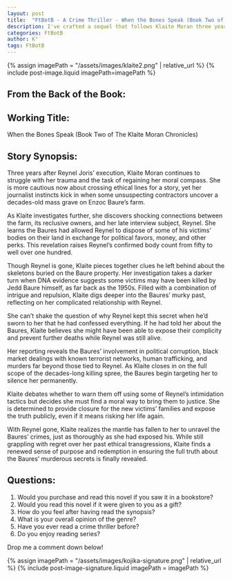 ```yaml
---
layout: post
title:  "FtBotB - A Crime Thriller - When the Bones Speak (Book Two of The Klaite Moran Chronicles)"
description: I've crafted a sequel that follows Klaite Moran three years after Reynel Joris' execution, as she investigates a mass grave discovered on the Baure family farm. While exploring the connection between Reynel and the Baures' own decades of criminal activity, Klaite grapples with why Reynel kept this secret from her. The story examines her journey toward ethical redemption as she works to expose the truth about over 100 victims, despite threats to her safety. Through this investigation, Klaite finds a way to confront her past choices while pursuing justice through legitimate means.
categories: FtBotB
author: K°
tags: FtBotB
---
```

<div>
{% assign imagePath = "/assets/images/klaite2.png" | relative_url %}
{% include post-image.liquid imagePath=imagePath %}
</div>

## From the Back of the Book:
## Working Title:
When the Bones Speak (Book Two of The Klaite Moran Chronicles)

## Story Synopsis:
Three years after Reynel Joris’ execution, Klaite Moran continues to struggle with her trauma and the task of regaining her moral compass. She is more cautious now about crossing ethical lines for a story, yet her journalist instincts kick in when some unsuspecting contractors uncover a decades-old mass grave on Enzoc Baure’s farm.  

As Klaite investigates further, she discovers shocking connections between the farm, its reclusive owners, and her late interview subject, Reynel. She learns the Baures had allowed Reynel to dispose of some of his victims’ bodies on their land in exchange for political favors, money, and other perks. This revelation raises Reynel’s confirmed body count from fifty to well over one hundred.  

Though Reynel is gone, Klaite pieces together clues he left behind about the skeletons buried on the Baure property. Her investigation takes a darker turn when DNA evidence suggests some victims may have been killed by Jedd Baure himself, as far back as the 1950s. Filled with a combination of intrigue and repulsion, Klaite digs deeper into the Baures’ murky past, reflecting on her complicated relationship with Reynel.  

She can’t shake the question of why Reynel kept this secret when he’d sworn to her that he had confessed everything. If he had told her about the Baures, Klaite believes she might have been able to expose their complicity and prevent further deaths while Reynel was still alive.  

Her reporting reveals the Baures’ involvement in political corruption, black market dealings with known terrorist networks, human trafficking, and murders far beyond those tied to Reynel. As Klaite closes in on the full scope of the decades-long killing spree, the Baures begin targeting her to silence her permanently.  

Klaite debates whether to warn them off using some of Reynel’s intimidation tactics but decides she must find a moral way to bring them to justice. She is determined to provide closure for the new victims’ families and expose the truth publicly, even if it means risking her life again.  

With Reynel gone, Klaite realizes the mantle has fallen to her to unravel the Baures’ crimes, just as thoroughly as she had exposed his. While still grappling with regret over her past ethical transgressions, Klaite finds a renewed sense of purpose and redemption in ensuring the full truth about the Baures’ murderous secrets is finally revealed.  

## Questions:
1. Would you purchase and read this novel if you saw it in a bookstore?
2. Would you read this novel if it were given to you as a gift?
3. How do you feel after having read the synopsis?
4. What is your overall opinion of the genre?
5. Have you ever read a crime thriller before?
6. Do you enjoy reading series?

Drop me a comment down below!

<!-- signature -->
{% assign imagePath = "/assets/images/kojika-signature.png" | relative_url %}
{% include post-image-signature.liquid imagePath = imagePath %}

